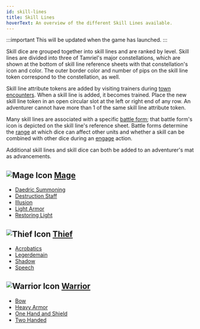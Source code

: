 ```yaml
---
id: skill-lines
title: Skill Lines
hoverText: An overview of the different Skill Lines available.
---
```


:::important
This will be updated when the game has launched.
:::

Skill dice are grouped together into skill lines and are ranked by level. Skill lines are divided into three of Tamriel's major constellations, which are shown at the bottom of skill line reference sheets with that constellation's icon and color. The outer border color and number of pips on the skill line token correspond to the constellation, as well.

Skill line attribute tokens are added by visiting trainers during [town encounters](/docs/campaign/day/encounter-phase). When a skill line is added, it becomes trained. Place the new skill line token in an open circular slot at the left or right end of any row. An adventurer cannot have more than 1 of the same skill line attribute token.

Many skill lines are associated with a specific [battle form](docs/battles/battle-forms/); that battle form's icon is depicted on the skill line's reference sheet. Battle forms determine the [range](/docs/glossary/range) at which dice can affect other units and whether a skill can be combined with other dice during an [engage](/docs/battles/adventurer-turn/engage) action.

Additional skill lines and skill dice can both be added to an adventurer's mat as advancements.

## <img src="/icons/mage.svg" alt="Mage Icon" class="icon-svg" /> [Mage](/docs/adventurer/skill-lines/mage)

- [Daedric Summoning](/docs/adventurer/skill-lines/mage/daedric-summoning)
- [Destruction Staff](/docs/adventurer/skill-lines/mage/destruction-staff)
- [Illusion](/docs/adventurer/skill-lines/mage/illusion)
- [Light Armor](/docs/adventurer/skill-lines/mage/light-armor)
- [Restoring Light](/docs/adventurer/skill-lines/mage/restoring-light)

## <img src="/icons/thief.svg" alt="Thief Icon" class="icon-svg" /> [Thief](/docs/adventurer/skill-lines/thief)

- [Acrobatics](/docs/adventurer/skill-lines/thief/acrobatics)
- [Legerdemain](/docs/adventurer/skill-lines/thief/legerdemain)
- [Shadow](/docs/adventurer/skill-lines/thief/shadow)
- [Speech](/docs/adventurer/skill-lines/thief/speech)

## <img src="/icons/warrior.svg" alt="Warrior Icon" class="icon-svg" /> [Warrior](/docs/adventurer/skill-lines/warrior)

- [Bow](/docs/adventurer/skill-lines/warrior/bow)
- [Heavy Armor](/docs/adventurer/skill-lines/warrior/heavy-armor)
- [One Hand and Shield](/docs/adventurer/skill-lines/warrior/one-hand-and-shield)
- [Two Handed](/docs/adventurer/skill-lines/warrior/two-handed)
